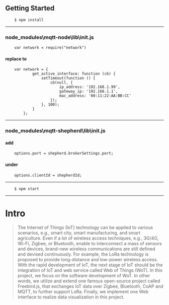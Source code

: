 
## Getting Started

        $ npm install

---
### node_modules\mqtt-node\lib\init.js
        
        var network = require("network")  
        
#### replace to

        var network = {
                get_active_interface: function (cb) {
                    setTimeout(function () {
                        cb(null, {
                            ip_address: '192.168.1.99',
                            gateway_ip: '192.168.1.1',
                            mac_address: '00:11:22:AA:BB:CC'
                        });
                    }, 100);
                }
            };

---

### node_modules\mqtt-shepherd\lib\init.js
#### add  
        options.port = shepherd.brokerSettings.port; 
#### under 
        options.clientId = shepherdId; 

---

        $ npm start
        
---

# Intro

> The Internet of Things (IoT) technology can be applied to various scenarios, e.g., smart city, smart manufacturing, and smart agriculture. Even if a lot of wireless access techniques, e.g., 3G/4G, Wi-Fi, Zigbee, or Bluetooth, enable to interconnect a mass of sensors and devices, brand-new wireless communications are still defined and devised continuously. For example, the LoRa technology is proposed to provide long-distance and low-power wireless access. With the rapid development of IoT, the next stage of IoT should be the integration of IoT and web service called Web of Things (WoT). In this project, we focus on the software development of WoT. In other words, we utilize and extend one famous open-source project called Freebird.js, that exchanges IoT data over Zigbee, Bluetooth, CoAP and MQTT, to further support LoRa. Finally, we implement one Web interface to realize data visualization in this project.

